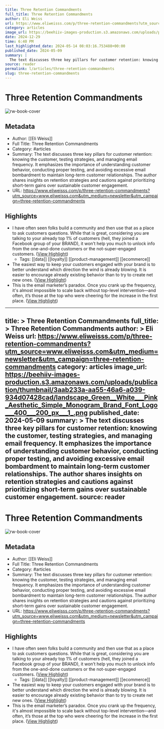 ```yaml
---
title: Three Retention Commandments
full_title: Three Retention Commandments
author: Eli Weiss
url: https://www.eliweisss.com/p/three-retention-commandments?utm_source=www.eliweisss.com&utm_medium=newsletter&utm_campaign=three-retention-commandments
category: articles
image_url: https://beehiiv-images-production.s3.amazonaws.com/uploads/publication/thumbnail/3aab233a-aa55-46a6-a039-934d07428cad/landscape_Green__White___Pink_Aesthetic_Simple_Monogram_Brand_Font_Logo___400___200_px___1_.png
date: 2024-12-29
time: 6:40 PM
last_highlighted_date: 2024-05-14 08:03:16.753488+00:00
published_date: 2024-05-09
summary: |
  The text discusses three key pillars for customer retention: knowing the customer, testing strategies, and managing email frequency. It emphasizes the importance of understanding customer behavior, conducting proper testing, and avoiding excessive email bombardment to maintain long-term customer relationships. The author shares insights on retention strategies and cautions against prioritizing short-term gains over sustainable customer engagement.
source: reader
permalink: l/articles/three-retention-commandments
slug: three-retention-commandments
---
```

# Three Retention Commandments

![rw-book-cover](https://beehiiv-images-production.s3.amazonaws.com/uploads/publication/thumbnail/3aab233a-aa55-46a6-a039-934d07428cad/landscape_Green__White___Pink_Aesthetic_Simple_Monogram_Brand_Font_Logo___400___200_px___1_.png)

## Metadata
- Author: [[Eli Weiss]]
- Full Title: Three Retention Commandments
- Category: #articles
- Summary: The text discusses three key pillars for customer retention: knowing the customer, testing strategies, and managing email frequency. It emphasizes the importance of understanding customer behavior, conducting proper testing, and avoiding excessive email bombardment to maintain long-term customer relationships. The author shares insights on retention strategies and cautions against prioritizing short-term gains over sustainable customer engagement.
- URL: https://www.eliweisss.com/p/three-retention-commandments?utm_source=www.eliweisss.com&utm_medium=newsletter&utm_campaign=three-retention-commandments

## Highlights
- I have often seen folks build a community and then use that as a place to ask customers questions.
  While that is great, considering you are talking to your already top 1% of customers (hell, they joined a Facebook group of your BRAND), it won’t help you much to unlock info from the one-and-done customers or the not-super-engaged customers. ([View Highlight](https://read.readwise.io/read/01hxv1yrtwcnj5zbctawjb9px9))
    - Tags: [[data]] [[loyalty]] [[product-management]] [[ecommerce]] 
- The easiest way to keep your customers engaged with your brand is to better understand which direction the wind is already blowing.
  It is easier to encourage already existing behavior than to try to create net new ones. ([View Highlight](https://read.readwise.io/read/01hxv1z5hgqyqcahx03x61dkbw))
- This is the email marketer’s paradox. Once you crank up the frequency, it's almost impossible to scale back without top-level intervention—and often, it’s those at the top who were cheering for the increase in the first place. ([View Highlight](https://read.readwise.io/read/01hxv213nm1cav8ahn8f2vbnmb))


---
title: >
  Three Retention Commandments
full_title: >
  Three Retention Commandments
author: >
  Eli Weiss
url: https://www.eliweisss.com/p/three-retention-commandments?utm_source=www.eliweisss.com&utm_medium=newsletter&utm_campaign=three-retention-commandments
category: articles
image_url: https://beehiiv-images-production.s3.amazonaws.com/uploads/publication/thumbnail/3aab233a-aa55-46a6-a039-934d07428cad/landscape_Green__White___Pink_Aesthetic_Simple_Monogram_Brand_Font_Logo___400___200_px___1_.png
published_date: 2024-05-09
summary: >
  The text discusses three key pillars for customer retention: knowing the customer, testing strategies, and managing email frequency. It emphasizes the importance of understanding customer behavior, conducting proper testing, and avoiding excessive email bombardment to maintain long-term customer relationships. The author shares insights on retention strategies and cautions against prioritizing short-term gains over sustainable customer engagement.
source: reader
---
# Three Retention Commandments

![rw-book-cover](https://beehiiv-images-production.s3.amazonaws.com/uploads/publication/thumbnail/3aab233a-aa55-46a6-a039-934d07428cad/landscape_Green__White___Pink_Aesthetic_Simple_Monogram_Brand_Font_Logo___400___200_px___1_.png)

## Metadata
- Author: [[Eli Weiss]]
- Full Title: Three Retention Commandments
- Category: #articles
- Summary: The text discusses three key pillars for customer retention: knowing the customer, testing strategies, and managing email frequency. It emphasizes the importance of understanding customer behavior, conducting proper testing, and avoiding excessive email bombardment to maintain long-term customer relationships. The author shares insights on retention strategies and cautions against prioritizing short-term gains over sustainable customer engagement.
- URL: https://www.eliweisss.com/p/three-retention-commandments?utm_source=www.eliweisss.com&utm_medium=newsletter&utm_campaign=three-retention-commandments

## Highlights
- I have often seen folks build a community and then use that as a place to ask customers questions.
  While that is great, considering you are talking to your already top 1% of customers (hell, they joined a Facebook group of your BRAND), it won’t help you much to unlock info from the one-and-done customers or the not-super-engaged customers. ([View Highlight](https://read.readwise.io/read/01hxv1yrtwcnj5zbctawjb9px9))
    - Tags: [[data]] [[loyalty]] [[product-management]] [[ecommerce]] 
- The easiest way to keep your customers engaged with your brand is to better understand which direction the wind is already blowing.
  It is easier to encourage already existing behavior than to try to create net new ones. ([View Highlight](https://read.readwise.io/read/01hxv1z5hgqyqcahx03x61dkbw))
- This is the email marketer’s paradox. Once you crank up the frequency, it's almost impossible to scale back without top-level intervention—and often, it’s those at the top who were cheering for the increase in the first place. ([View Highlight](https://read.readwise.io/read/01hxv213nm1cav8ahn8f2vbnmb))


